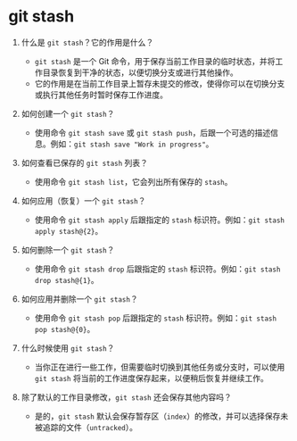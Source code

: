 # git stash

1. 什么是 `git stash`？它的作用是什么？
   - `git stash` 是一个 Git 命令，用于保存当前工作目录的临时状态，并将工作目录恢复到干净的状态，以便切换分支或进行其他操作。
   - 它的作用是在当前工作目录上暂存未提交的修改，使得你可以在切换分支或执行其他任务时暂时保存工作进度。

2. 如何创建一个 `git stash`？
   - 使用命令 `git stash save` 或 `git stash push`，后跟一个可选的描述信息。例如：`git stash save "Work in progress"`。

3. 如何查看已保存的 `git stash` 列表？
   - 使用命令 `git stash list`，它会列出所有保存的 `stash`。

4. 如何应用（恢复）一个 `git stash`？
   - 使用命令 `git stash apply` 后跟指定的 `stash` 标识符。例如：`git stash apply stash@{2}`。

5. 如何删除一个 `git stash`？
   - 使用命令 `git stash drop` 后跟指定的 `stash` 标识符。例如：`git stash drop stash@{1}`。

6. 如何应用并删除一个 `git stash`？
   - 使用命令 `git stash pop` 后跟指定的 `stash` 标识符。例如：`git stash pop stash@{0}`。

7. 什么时候使用 `git stash`？
   - 当你正在进行一些工作，但需要临时切换到其他任务或分支时，可以使用 `git stash` 将当前的工作进度保存起来，以便稍后恢复并继续工作。

8. 除了默认的工作目录修改，`git stash` 还会保存其他内容吗？
   - 是的，`git stash` 默认会保存暂存区（`index`）的修改，并可以选择保存未被追踪的文件（`untracked`）。

